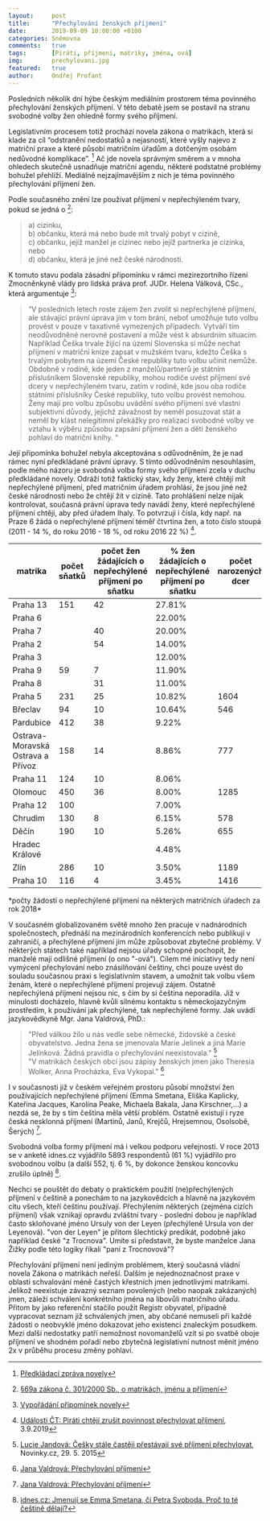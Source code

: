 ```yaml
---
layout:     post
title:      "Přechylování ženských příjmení"
date:       2019-09-09 10:00:00 +0100
categories: Sněmovna
comments:   true
tags:       [Piráti, příjmení, matriky, jména, ová]
img:        prechylovani.jpg
featured:   true
author:     Ondřej Profant
---
```


Posledních několik dní hýbe českým mediálním prostorem téma povinného přechylování ženských příjmení. V této debatě jsem se postavil na stranu svobodné volby žen ohledně formy svého příjmení.

<!--more-->

Legislativním procesem totiž prochází novela zákona o matrikách, která si klade za cíl “odstranění nedostatků a nejasností, které vyšly najevo z matriční praxe a které působí matričním úřadům a dotčeným osobám nedůvodné komplikace”. [^1]
Ač jde novela správným směrem a v mnoha ohledech skutečně usnadňuje matriční agendu, některé podstatné problémy bohužel přehlíží. Mediálně nejzajímavějším z nich je téma povinného přechylování příjmení žen.

Podle současného znění lze používat příjmení v nepřechýleném tvary, pokud se jedná o [^2]:
> a) cizinku,  
> b) občanku, která má nebo bude mít trvalý pobyt v cizině,  
> c) občanku, jejíž manžel je cizinec nebo jejíž partnerka je cizinka, nebo   
> d) občanku, která je jiné než české národnosti.

K tomuto stavu podala zásadní připomínku v rámci mezirezortního řízení Zmocněnkyně vlády pro lidská práva prof. JUDr. Helena Válková, CSc., která argumentuje  [^3]:
>“V posledních letech roste zájem žen zvolit si nepřechýlené příjmení, ale stávající právní úprava jim v tom brání, neboť umožňuje tuto volbu provést v pouze v taxativně vymezených případech. Vytváří tím neodůvodněné nerovné postavení a může vést k absurdním situacím. Například Češka trvale žijící na území Slovenska si může nechat příjmení v matriční knize zapsat v mužském tvaru, kdežto Češka s trvalým pobytem na území České republiky tuto volbu učinit nemůže. Obdobně v rodině, kde jeden z manželů/partnerů je státním příslušníkem Slovenské republiky, mohou rodiče uvést příjmení své dcery v nepřechýleném tvaru, zatím v rodině, kde jsou oba rodiče státními příslušníky České republiky, tuto volbu provést nemohou. Ženy mají pro volbu způsobu uvádění svého příjmení své vlastní subjektivní důvody, jejichž závažnost by neměl posuzovat stát a neměl by klást nelegitimní překážky pro realizaci svobodné volby ve vztahu k výběru způsobu zapsání příjmení žen a dětí ženského pohlaví do matriční knihy. “

Její připomínka bohužel nebyla akceptována s odůvodněním, že je nad rámec nyní předkládané právní úpravy.
S tímto odůvodněním nesouhlasím, podle mého názoru je svobodná volba formy svého příjmení zcela v duchu předkládané novely. Odráží totiž faktický stav, kdy ženy, které chtějí mít nepřechýlené příjmení, před matričním úřadem prohlásí, že jsou jiné než české národnosti nebo že chtějí žít v cizině. Tato prohlášení nelze nijak kontrolovat, současná právní úprava tedy navádí ženy, které nepřechýlené příjmení chtějí, aby před úřadem lhaly. To potvrzují i čísla, kdy např. na Praze 6 žádá o nepřechýlené příjmení téměř čtvrtina žen, a toto číslo stoupá (2011 - 14 %, do roku 2016 - 18 %, od roku 2016 22 %) [^4].

<table class="tableizer-table">
<thead><tr class="tableizer-firstrow"><th>matrika</th><th>počet sňatků</th><th>počet žen žádajících o nepřechýlené příjmení po sňatku</th><th>% žen žádajících o nepřechýlené příjmení po sňatku</th><th>počet narozených dcer</th><th>počet rodičů žádajících o nepřechýlené příjmení pro dceru</th><th>% rodičů žádajících o nepřechýlené příjmení pro dceru</th><th>% cizinců v obvodu</th></tr></thead><tbody>
 <tr><td>Praha 13</td><td>151</td><td>42</td><td>27.81%</td><td>&nbsp;</td><td>&nbsp;</td><td>&nbsp;</td><td>17.20%</td></tr>
 <tr><td>Praha 6</td><td>&nbsp;</td><td>&nbsp;</td><td>22.00%</td><td>&nbsp;</td><td>&nbsp;</td><td>&nbsp;</td><td>16.15%</td></tr>
 <tr><td>Praha 7</td><td>&nbsp;</td><td>40</td><td>20.00%</td><td>&nbsp;</td><td>&nbsp;</td><td>&nbsp;</td><td>17.10%</td></tr>
 <tr><td>Praha 2</td><td>&nbsp;</td><td>54</td><td>14.00%</td><td>&nbsp;</td><td>244</td><td>5.00%</td><td>22.24%</td></tr>
 <tr><td>Praha 3</td><td>&nbsp;</td><td>&nbsp;</td><td>12.00%</td><td>&nbsp;</td><td>&nbsp;</td><td>&nbsp;</td><td>19.86%</td></tr>
 <tr><td>Praha 9</td><td>59</td><td>7</td><td>11.90%</td><td>&nbsp;</td><td>1</td><td>20.00%</td><td>19.44%</td></tr>
 <tr><td>Praha 8</td><td>&nbsp;</td><td>31</td><td>11.00%</td><td>&nbsp;</td><td>57</td><td>6.00%</td><td>12.29%</td></tr>
 <tr><td>Praha 5</td><td>231</td><td>25</td><td>10.82%</td><td>1604</td><td>110</td><td>6.86%</td><td>18.02%</td></tr>
 <tr><td>Břeclav</td><td>94</td><td>10</td><td>10.64%</td><td>546</td><td>16</td><td>2.93%</td><td>3.67%</td></tr>
 <tr><td>Pardubice</td><td>412</td><td>38</td><td>9.22%</td><td>&nbsp;</td><td>&nbsp;</td><td>&nbsp;</td><td>7.06%</td></tr>
 <tr><td>Ostrava-Moravská Ostrava a Přívoz</td><td>158</td><td>14</td><td>8.86%</td><td>777</td><td>22</td><td>2.83%</td><td>5.76%</td></tr>
 <tr><td>Praha 11</td><td>124</td><td>10</td><td>8.06%</td><td>&nbsp;</td><td>&nbsp;</td><td>&nbsp;</td><td>11.87%</td></tr>
 <tr><td>Olomouc</td><td>450</td><td>36</td><td>8.00%</td><td>1285</td><td>37</td><td>3.00%</td><td>3.79%</td></tr>
 <tr><td>Praha 12</td><td>100</td><td>&nbsp;</td><td>7.00%</td><td>&nbsp;</td><td>&nbsp;</td><td>&nbsp;</td><td>10.18%</td></tr>
 <tr><td>Chrudim</td><td>130</td><td>8</td><td>6.15%</td><td>578</td><td>9</td><td>1.56%</td><td>2.84%</td></tr>
 <tr><td>Děčín</td><td>190</td><td>10</td><td>5.26%</td><td>655</td><td>10</td><td>1.53%</td><td>3.10%</td></tr>
 <tr><td>Hradec Králové</td><td>&nbsp;</td><td>&nbsp;</td><td>4.48%</td><td>&nbsp;</td><td>&nbsp;</td><td>3.46%</td><td>4.36%</td></tr>
 <tr><td>Zlín</td><td>286</td><td>10</td><td>3.50%</td><td>1189</td><td>23</td><td>1.93%</td><td>2.75%</td></tr>
 <tr><td>Praha 10</td><td>116</td><td>4</td><td>3.45%</td><td>1416</td><td>75</td><td>5.30%</td><td>14.14%</td></tr>
</tbody></table>
*počty žádostí o nepřechýlené příjmení na některých matričních úřadech za rok 2018*

V současném globalizovaném světě mnoho žen pracuje v nadnárodních společnostech, přednáší na mezinárodních konferencích nebo publikují v zahraničí, a přechýlené příjmení jim může způsobovat zbytečné problémy. V některých státech také například nejsou úřady schopné pochopit, že manželé mají odlišné příjmení (o ono "-ová").
Cílem mé iniciativy tedy není vymýcení přechylování nebo znásilňování češtiny, chci pouze uvést do souladu současnou praxi s legislativním stavem, a umožnit tak volbu všem ženám, které o nepřechýlené příjmení projevují zájem. Ostatně nepřechýlená příjmení nejsou nic, s čím by si čeština neporadila. Již v minulosti docházelo, hlavně kvůli silnému kontaktu s německojazyčným prostředím, k používání jak přechýlené, tak nepřechýlené formy. Jak uvádí jazykovědkyně Mgr. Jana Valdrová, PhD.:
> "Před válkou žilo u nás vedle sebe německé, židovské a české obyvatelstvo. Jedna žena se jmenovala Marie Jelinek a jiná Marie Jelínková. Žádná pravidla o přechylování neexistovala." [^5]  
> "V matrikách českých obcí jsou zápisy ženských jmen jako Theresia Wolker, Anna Procházka, Eva Vykopal." [^6]

I v současnosti již v českém veřejném prostoru působí množství žen používajících nepřechýlené příjmení (Emma Smetana, Eliška Kaplicky, Kateřina Jacques, Karolína Peake, Michaela Bakala, Jana Kirschner,...) a nezdá se, že by s tím čeština měla větší problém. Ostatně existují i ryze česká nesklonná příjmení (Martinů, Janů, Krejčů, Hrejsemnou, Osolsobě, Šerých) [^6].

Svobodná volba formy příjmení má i velkou podporu veřejnosti. V roce 2013 se v anketě idnes.cz vyjádřilo 5893 respondentů (61 %) vyjádřilo pro svobodnou volbu (a další 552, tj. 6 %, by dokonce ženskou koncovku zrušilo úplně) [^7].

Nechci se pouštět do debaty o praktickém použití (ne)přechýlených příjmení v češtině a ponechám to na jazykovědcích a hlavně na jazykovém citu všech, kteří češtinu používají. Přechýlením některých (zejména cizích příjmení) však vznikají opravdu zvláštní tvary - poslední dobou je například často skloňované jméno Ursuly von der Leyen (přechýleně Ursula von der Leyenová). "von der Leyen" je přitom šlechtický predikát, podobně jako například české "z Trocnova". Umíte si představit, že byste manželce Jana Žižky podle této logiky říkali "paní z Trocnovová"?

Přechylování příjmení není jediným problémem, který současná vládní novela Zákona o matrikách neřeší. Dalším je nejednoznačnost praxe v oblasti schvalování méně častých křestních jmen jednotlivými matrikami. Jelikož neexistuje závazný seznam povolených (nebo naopak zakázaných) jmen, záleží schválení konkrétního jména na libovůli matričního úřadu. Přitom by jako referenční stačilo použít Registr obyvatel, případně vypracovat seznam již schválených jmen, aby občané nemuseli při každé žádosti o neobvyklé jméno dokazovat jeho existenci znaleckým posudkem. Mezi další nedostatky patří nemožnost novomanželů vzít si po svatbě oboje příjmení ve shodném pořadí nebo zbytečná legislativní nutnost měnit jméno 2x v průběhu procesu změny pohlaví.


[^1]: [Předkládací zpráva novely](https://apps.odok.cz/veklep-detail?pid=KORNBA6CGYC8)
[^2]: [§69a zákona č. 301/2000 Sb., o matrikách, jménu a příjmení](https://www.zakonyprolidi.cz/cs/2000-301#f5090934)
[^3]: [Vypořádání připomínek novely](https://apps.odok.cz/veklep-detail?pid=KORNBA6CGYC8)
[^4]: [Události ČT: Piráti chtějí zrušit povinnost přechylovat příjmení](https://ct24.ceskatelevize.cz/2914514-udalosti-pirati-chteji-zrusit-povinnost-prechylovat-prijmeni), 3.9.2019
[^5]: [Lucie Jandová: Češky stále častěji přestávají své příjmení přechylovat](https://www.novinky.cz/zena/styl/clanek/cesky-stale-casteji-prestavaji-sve-prijmeni-prechylovat-301265), Novinky.cz, 29. 5. 2015
[^6]: [Jana Valdrová: Přechylování příjmení](http://www.valdrova.cz/2015/12/prechylovani-prijmeni/)
[^7]: [idnes.cz: Jmenují se Emma Smetana, či Petra Svoboda. Proč to té češtině dělají?](https://www.idnes.cz/onadnes/moda/prechylovani-prijmeni.A130909_121451_styl_jup)
